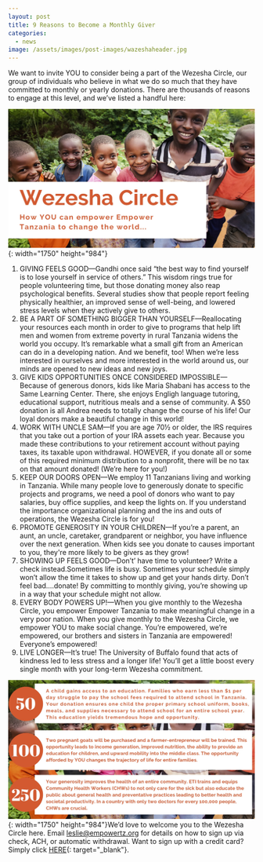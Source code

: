 ```yaml
---
layout: post
title: 9 Reasons to Become a Monthly Giver
categories:
  - news
image: /assets/images/post-images/wazeshaheader.jpg
---
```


We want to invite YOU to consider being a part of the Wezesha Circle, our group of individuals who believe in what we do so much that they have committed to monthly or yearly donations. There are thousands of reasons to engage at this level, and we’ve listed a handful here:

![](/uploads/wazesja-blog.jpg){: width="1750" height="984"}

1. GIVING FEELS GOOD—Gandhi once said “the best way to find yourself is to lose yourself in service of others.” This wisdom rings true for people volunteering time, but those donating money also reap psychological benefits. Several studies show that people report feeling physically healthier, an improved sense of well-being, and lowered stress levels when they actively give to others.
2. BE A PART OF SOMETHING BIGGER THAN YOURSELF—Reallocating your resources each month in order to give to programs that help lift men and women from extreme poverty in rural Tanzania widens the world you occupy. It’s remarkable what a small gift from an American can do in a developing nation. And we benefit, too\! When we’re less interested in ourselves and more interested in the world around us, our minds are opened to new ideas and new joys.
3. GIVE KIDS OPPORTUNITIES ONCE CONSIDERED IMPOSSIBLE—Because of generous donors, kids like Maria Shabani has access to the Same Learning Center. There, she enjoys Engligh language tutoring, educational support, nutritious meals and a sense of community. A $50 donation is all Andrea needs to totally change the course of his life\! Our loyal donors make a beautiful change in this world\! &nbsp;
4. WORK WITH UNCLE SAM—If you are age 70½ or older, the IRS requires that you take out a portion of your IRA assets each year. Because you made these contributions to your retirement account without paying taxes, its taxable upon withdrawal. HOWEVER, if you donate all or some of this required minimum distribution to a nonprofit, there will be no tax on that amount donated\! (We’re here for you\!)
5. KEEP OUR DOORS OPEN—We employ 11 Tanzanians living and working in Tanzania. While many people love to generously donate to specific projects and programs, we need a pool of donors who want to pay salaries, buy office supplies, and keep the lights on. If you understand the importance organizational planning and the ins and outs of operations, the Wezesha Circle is for you\!
6. PROMOTE GENEROSITY IN YOUR CHILDREN—If you’re a parent, an aunt, an uncle, caretaker, grandparent or neighbor, you have influence over the next generation. When kids see you donate to causes important to you, they're more likely to be givers as they grow\!
7. SHOWING UP FEELS GOOD—Don’t’ have time to volunteer? Write a check instead.Sometimes life is busy. Sometimes your schedule simply won’t allow the time it takes to show up and get your hands dirty. Don’t feel bad….donate\! By committing to monthly giving, you’re showing up in a way that your schedule might not allow.
8. EVERY BODY POWERS UP\!—When you give monthly to the Wezesha Circle, you empower Empower Tanzania to make meaningful change in a very poor nation. When you give monthly to the Wezesha Circle, we empower YOU to make social change. You’re empowered, we’re empowered, our brothers and sisters in Tanzania are empowered\! Everyone’s empowered\!
9. LIVE LONGER—It’s true\! The University of Buffalo found that acts of kindness led to less stress and a longer life\! You’ll get a little boost every single month with your long-term Wezesha commitment.

![](/uploads/wazesja-blog2.jpg){: width="1750" height="984"}We’d love to welcome you to the Wezesha Circle here. Email [leslie@empowertz.org](mailto:leslie@empowertz.org) for details on how to sign up via check, ACH, or automatic withdrawal. Want to sign up with a credit card? Simply click [HERE](https://empowertz.z2systems.com/np/clients/empowertz/donation.jsp?campaign=20&amp;){: target="_blank"}. &nbsp;